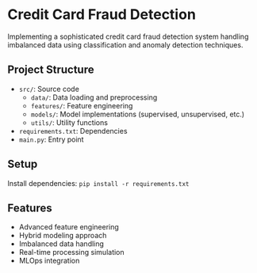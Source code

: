 # Credit Card Fraud Detection 

Implementing a sophisticated credit card fraud detection system handling imbalanced data using classification and anomaly detection techniques.

## Project Structure
- `src/`: Source code
  - `data/`: Data loading and preprocessing
  - `features/`: Feature engineering
  - `models/`: Model implementations (supervised, unsupervised, etc.)
  - `utils/`: Utility functions
- `requirements.txt`: Dependencies
- `main.py`: Entry point

## Setup
Install dependencies: `pip install -r requirements.txt`

## Features
- Advanced feature engineering
- Hybrid modeling approach
- Imbalanced data handling
- Real-time processing simulation
- MLOps integration
